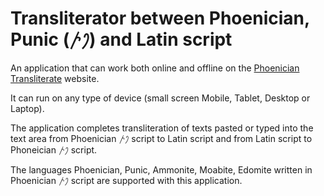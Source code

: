 # Transliterator between Phoenician, Punic (𐤐𐤕) and Latin script
An application that can work both online and offline on the [Phoenician Transliterate](https://vyshantha.github.io/phoeniciantransliterate/) website. 

It can run on any type of device (small screen Mobile, Tablet, Desktop or Laptop). 

The application completes transliteration of texts pasted or typed into the text area from Phoenician 𐤐𐤕 script to Latin script and from Latin script to Phoneician 𐤐𐤕 script.

The languages Phoenician, Punic, Ammonite, Moabite, Edomite written in Phoenician 𐤐𐤕 script are supported with this application.
